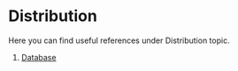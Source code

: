 # Distribution

Here you can find useful references under Distribution topic.

1. [Database](https://github.com/hqxsn/Awesome-Bookmarks-From-Globe/tree/master/Distribution/Database/Readme.md) 

